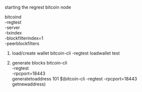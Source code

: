 starting the regrest bitcoin node 

bitcoind \
  -regtest \
  -server \
  -txindex \
  -blockfilterindex=1 \
  -peerblockfilters


1. load/create wallet
bitcoin-cli -regtest loadwallet test
  
1. generate blocks
bitcoin-cli \
  -regtest \
    -rpcport=18443 \
  generatetoaddress 101 $(bitcoin-cli -regtest -rpcport=18443 getnewaddress)